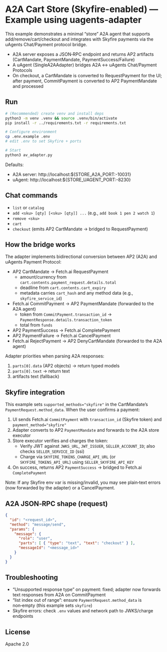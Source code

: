 # A2A Cart Store (Skyfire-enabled) — Example using uagents-adapter

This example demonstrates a minimal “store” A2A agent that supports add/remove/cart/checkout and integrates with Skyfire payments via the uAgents Chat/Payment protocol bridge.

- A2A server exposes a JSON‑RPC endpoint and returns AP2 artifacts (CartMandate, PaymentMandate, PaymentSuccess/Failure)
- A uAgent (SingleA2AAdapter) bridges A2A <-> uAgents Chat/Payment Protocols
- On checkout, a CartMandate is converted to RequestPayment for the UI; after payment, CommitPayment is converted to AP2 PaymentMandate and processed

## Run

```bash
# (Recommended) create venv and install deps
python3 -m venv .venv && source .venv/bin/activate
pip install -r ../requirements.txt -r requirements.txt

# Configure environment
cp .env.example .env
# edit .env to set Skyfire + ports

# Start
python3 av_adapter.py
```

Defaults:
- A2A server: http://localhost:${STORE_A2A_PORT:-10031}
- uAgent: http://localhost:${STORE_UAGENT_PORT:-8230}

## Chat commands
- `list` or `catalog`
- `add <sku> [qty] [<sku> [qty]] ...` (e.g., `add book 1 pen 2 watch 1`)
- `remove <sku>`
- `cart`
- `checkout` (emits AP2 CartMandate → bridged to RequestPayment)

## How the bridge works
The adapter implements bidirectional conversion between AP2 (A2A) and uAgents Payment Protocol:

- AP2 CartMandate → Fetch.ai RequestPayment
  - amount/currency from `cart.contents.payment_request.details.total`
  - deadline from `cart.contents.cart_expiry`
  - metadata carries `cart_hash` and any method data (e.g., `skyfire_service_id`)
- Fetch.ai CommitPayment → AP2 PaymentMandate (forwarded to the A2A agent)
  - token from `CommitPayment.transaction_id` → `PaymentResponse.details.transaction_token`
  - total from `funds`
- AP2 PaymentSuccess → Fetch.ai CompletePayment
- AP2 PaymentFailure → Fetch.ai CancelPayment
- Fetch.ai RejectPayment → AP2 DenyCartMandate (forwarded to the A2A agent)

Adapter priorities when parsing A2A responses:
1) `parts[0].data` (AP2 objects) → return typed models
2) `parts[0].text` → return text
3) artifacts text (fallback)

## Skyfire integration
This example sets `supported_methods="skyfire"` in the CartMandate’s `PaymentRequest.method_data`. When the user confirms a payment:

1) UI sends Fetch.ai `CommitPayment` with `transaction_id` (Skyfire token) and `payment_method="skyfire"`
2) Adapter converts to AP2 `PaymentMandate` and forwards to the A2A store executor
3) Store executor verifies and charges the token:
   - Verify JWT against `JWKS_URL`, `JWT_ISSUER`, `SELLER_ACCOUNT_ID`; also checks `SELLER_SERVICE_ID` (ssi)
   - Charge via `SKYFIRE_TOKENS_CHARGE_API_URL` (or `SKYFIRE_TOKENS_API_URL`) using `SELLER_SKYFIRE_API_KEY`
4) On success, returns AP2 `PaymentSuccess` → bridged to Fetch.ai `CompletePayment`

Note: If any Skyfire env var is missing/invalid, you may see plain‑text errors (now forwarded by the adapter) or a CancelPayment.

## A2A JSON‑RPC shape (request)
```json
{
  "id": "<request_id>",
  "method": "message/send",
  "params": {
    "message": {
      "role": "user",
      "parts": [ { "type": "text", "text": "checkout" } ],
      "messageId": "<message_id>"
    }
  }
}
```

## Troubleshooting
- “Unsupported response type” on payment: fixed; adapter now forwards text responses from A2A on CommitPayment
- “list index out of range”: ensure `PaymentRequest.method_data` is non‑empty (this example sets `skyfire`)
- Skyfire errors: check `.env` values and network path to JWKS/charge endpoints

## License
Apache 2.0
